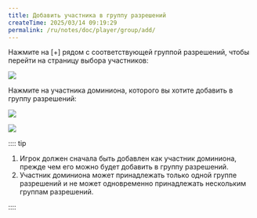 ```yaml
---
title: Добавить участника в группу разрешений
createTime: 2025/03/14 09:19:29
permalink: /ru/notes/doc/player/group/add/
---
```


Нажмите на [+] рядом с соответствующей группой разрешений, чтобы перейти на страницу выбора участников:

![](/player/group/add/1.png)

Нажмите на участника доминиона, которого вы хотите добавить в группу разрешений:

![](/player/group/add/2.png)

![](/player/group/add/3.png)

:::: tip

1. Игрок должен сначала быть добавлен как участник доминиона, прежде чем его можно будет добавить в группу разрешений.
2. Участник доминиона может принадлежать только одной группе разрешений и не может одновременно принадлежать нескольким группам разрешений.

::::
